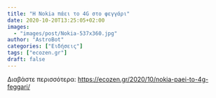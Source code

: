 ```yaml
---
title: "Η Nokia πάει το 4G στο φεγγάρι"
date: 2020-10-20T13:25:05+02:00
images:
  - "images/post/Nokia-537x360.jpg"
author: "AstroBot"
categories: ["Ειδήσεις"]
tags: ["ecozen.gr"]
draft: false
---
```




Διαβάστε περισσότερα: https://ecozen.gr/2020/10/nokia-paei-to-4g-feggari/
